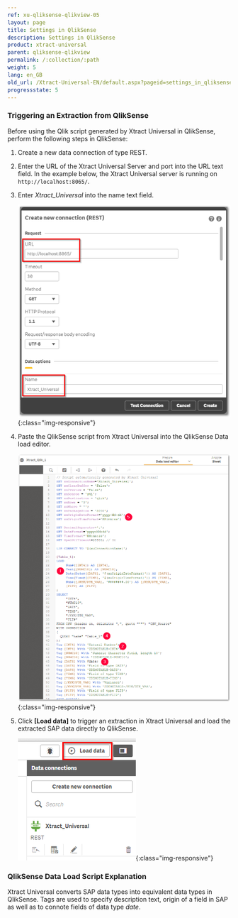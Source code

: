 ```yaml
---
ref: xu-qliksense-qlikview-05
layout: page
title: Settings in QlikSense
description: Settings in QlikSense
product: xtract-universal
parent: qliksense-qlikview
permalink: /:collection/:path
weight: 5
lang: en_GB
old_url: /Xtract-Universal-EN/default.aspx?pageid=settings_in_qliksense
progressstate: 5
---
```


### Triggering an Extraction from QlikSense

Before using the Qlik script generated by Xtract Universal in QlikSense, perform the following steps in QlikSense:

1. Create a new data connection of type REST.
2. Enter the URL of the Xtract Universal Server and port into the URL text field. In the example below, the Xtract Universal server is running on `http://localhost:8065/`.
3. Enter *Xtract_Universal* into the name text field.

    ![XU_qlik_QlikSense_data_connection](/img/content/XU_qlik_QlikSense_data_connection.png){:class="img-responsive"}
	
4. Paste the QlikSense script from Xtract Universal into the QlikSense Data load editor.

    ![XU_qlik_QlikSense_load_editor](/img/content/XU_qlik_QlikSense_load_editor.png){:class="img-responsive"}
	
5. Click **[Load data]** to trigger an extraction in Xtract Universal and load the extracted SAP data directly to QlikSense.

    ![XU_qlik_QlikSense_load_data_button](/img/content/XU_qlik_QlikSense_load_data_button.png){:class="img-responsive"}


### QlikSense Data Load Script Explanation

Xtract Universal converts SAP data types into equivalent data types in QlikSense. 
Tags are used to specify description text, origin of a field in SAP as well as to connote fields of data type *date*.

